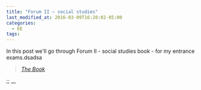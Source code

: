 ```yaml
---
title: "Forum II – social studies"
last_modified_at: 2016-03-09T16:20:02-05:00
categories:
  - EE
tags:
---
```


In this post we'll go through Forum II - social studies book - for my entrance exams.dsadsa
  
> <cite><a href="https://otava.kauppakv.fi/onix/media/1230740.jpg?size=max800&cl=888016&ch=6b599a77bf89985040bb3130e65e9372">The Book</a></cite>


;; __
